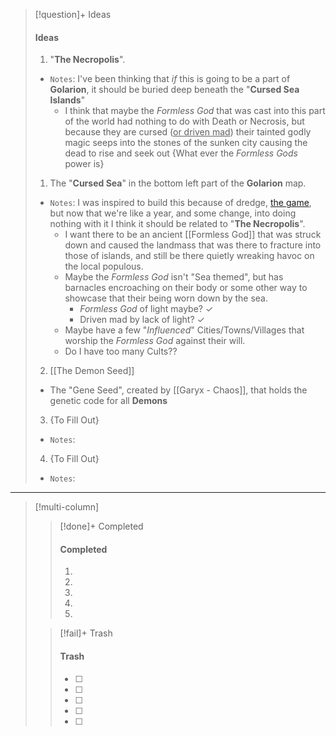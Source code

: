 
>[!question]+ Ideas 
> #### Ideas 
> 1. "**The Necropolis**".
> 	- `Notes`: I've been thinking that *if* this is going to be a part of **Golarion**, it should be buried deep beneath the "**Cursed Sea Islands**"
> 		- I think that maybe the *Formless God* that was cast into this part of the world had nothing to do with Death or Necrosis, but because they are cursed (<u>or driven mad</u>) their tainted godly magic seeps into the stones of the sunken city causing the dead to rise and seek out {What ever the *Formless Gods* power is} 
> 1. The "**Cursed Sea**" in the bottom left part of the **Golarion** map.
> 	- `Notes`: I was inspired to build this because of dredge, [the game](https://store.steampowered.com/app/1562430/DREDGE/), but now that we're like a year, and some change, into doing nothing with it I think it should be related to "**The Necropolis**".
> 		- I want there to be an ancient [[Formless God]] that was struck down and caused the landmass that was there to fracture into those of islands, and still be there quietly wreaking havoc on the local populous.
> 		- Maybe the *Formless God* isn't "Sea themed", but has barnacles encroaching on their body or some other way to showcase that their being worn down by the sea. 
> 			- *Formless God* of light maybe? ✓
> 			- Driven mad by lack of light? ✓
> 		- Maybe have a few "*Influenced*" Cities/Towns/Villages that worship the *Formless God* against their will.
> 		- Do I have too many Cults??
> 2. [[The Demon Seed]]
> 	- The "Gene Seed", created by [[Garyx - Chaos]], that holds the genetic code for all **Demons** 
> 3. {To Fill Out}
> 	- `Notes`:
> 4. {To Fill Out}
> 	- `Notes`:
---
> [!multi-column]
>
>> [!done]+ Completed
>> #### Completed
>>1. 
>>2. 
>>3. 
>>4. 
>>5. 
>
>> [!fail]+ Trash
>> #### Trash
>> - [ ]  
>> - [ ]  
>> - [ ]  
>> - [ ] 
>> - [ ] 

